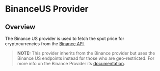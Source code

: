 # BinanceUS Provider

## Overview

The Binance US provider is used to fetch the spot price for cryptocurrencies from the [Binance API](https://binance-docs.github.io/apidocs/spot/en/#general-info).

> **NOTE:** This provider inherits from the Binance provider but uses the Binance US endpoints instead for those who are
> geo-restricted.  For more info on the Binance Provider its [documentation](../binance/README.md).